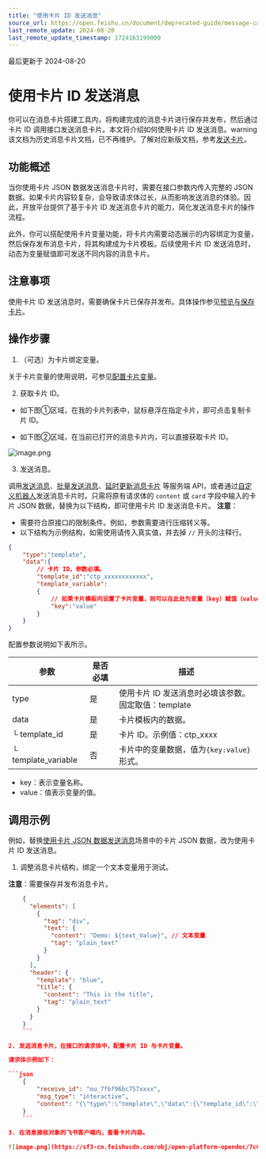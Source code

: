 ```yaml
---
title: "使用卡片 ID 发送消息"
source_url: https://open.feishu.cn/document/deprecated-guide/message-card/send-message-card/send-message-using-card-id
last_remote_update: 2024-08-20
last_remote_update_timestamp: 1724163199000
---
```

最后更新于 2024-08-20

# 使用卡片 ID 发送消息

你可以在消息卡片搭建工具内，将构建完成的消息卡片进行保存并发布，然后通过卡片 ID 调用接口发送消息卡片。本文将介绍如何使用卡片 ID 发送消息。warning
该文档为历史消息卡片文档，已不再维护。了解对应新版文档，参考[发送卡片](https://open.feishu.cn/document/uAjLw4CM/ukzMukzMukzM/feishu-cards/send-feishu-card)。
## 功能概述

当你使用卡片 JSON 数据发送消息卡片时，需要在接口参数内传入完整的 JSON 数据。如果卡片内容较复杂，会导致请求体过长，从而影响发送消息的体验。因此，开放平台提供了基于卡片 ID 发送消息卡片的能力，简化发送消息卡片的操作流程。

此外，你可以搭配使用卡片变量功能，将卡片内需要动态展示的内容绑定为变量，然后保存发布消息卡片，将其构建成为卡片模板。后续使用卡片 ID 发送消息时，动态为变量赋值即可发送不同内容的消息卡片。

## 注意事项

使用卡片 ID 发送消息时，需要确保卡片已保存并发布。具体操作参见[预览与保存卡片](https://open.feishu.cn/document/ukTMukTMukTM/uYzM3QjL2MzN04iNzcDN/preview-and-save-cards)。

## 操作步骤

1. （可选）为卡片绑定变量。

关于卡片变量的使用说明，可参见[配置卡片变量](https://open.feishu.cn/document/ukTMukTMukTM/ucTNwUjL3UDM14yN1ATN/configure-card-variables)。

2. 获取卡片 ID。

- 如下图①区域，在我的卡片列表中，鼠标悬浮在指定卡片，即可点击复制卡片 ID。

- 如下图②区域，在当前已打开的消息卡片内，可以直接获取卡片 ID。

![image.png](https://sf3-cn.feishucdn.com/obj/open-platform-opendoc/a8b6cd4469bed83d717710adc30e65c4_08hy0gNCkB.png?height=1000&lazyload=true&maxWidth=600&width=2866)

3. 发送消息。

调用[发送消息](https://open.feishu.cn/document/uAjLw4CM/ukTMukTMukTM/reference/im-v1/message/create)、[批量发送消息](https://open.feishu.cn/document/ukTMukTMukTM/ucDO1EjL3gTNx4yN4UTM)、[延时更新消息卡片](https://open.feishu.cn/document/ukTMukTMukTM/uMDO1YjLzgTN24yM4UjN) 等服务端 API，或者通过[自定义机器人](https://open.feishu.cn/document/ukTMukTMukTM/ucTM5YjL3ETO24yNxkjN)发送消息卡片时。只需将原有请求体的 `content` 或 `card` 字段中输入的卡片 JSON 数据，替换为以下结构，即可使用卡片 ID 发送消息卡片。
**注意**：
<br>
- 需要符合原接口的限制条件。例如，参数需要进行压缩转义等。
- 以下结构为示例结构，如需使用请传入真实值，并去掉 `//` 开头的注释行。

```json
{
    "type":"template",
    "data":{
        // 卡片 ID，参数必填。
        "template_id":"ctp_xxxxxxxxxxxx",    
        "template_variable":
        {    
            // 如果卡片模板内设置了卡片变量，则可以在此处为变量（key）赋值（value）。
            "key":"value"    
        }       
    }
}
```

配置参数说明如下表所示。

参数 | 是否必填 | 描述
--- | --- | ---
type | 是 | 使用卡片 ID 发送消息时必填该参数。固定取值：template
data | 是 | 卡片模板内的数据。
└ template_id | 是 | 卡片 ID。示例值：ctp_xxxx
└ template_variable | 否 | 卡片中的变量数据，值为`{key:value}`形式。  
- key：表示变量名称。  
- value：值表示变量的值。

## 调用示例

例如，替换[使用卡片 JSON 数据发送消息](https://open.feishu.cn/document/ukTMukTMukTM/uYzM3QjL2MzN04iNzcDN/send-message-card/send-messages-using-card-json-data)场景中的卡片 JSON 数据，改为使用卡片 ID 发送消息。

1. 调整消息卡片结构，绑定一个文本变量用于测试。

**注意**：需要保存并发布消息卡片。

```json
    {
      "elements": [
        {
          "tag": "div",
          "text": {
            "content": "Demo: ${text_Value}", // 文本变量
            "tag": "plain_text"
          }
        }
      ],
      "header": {
        "template": "blue",
        "title": {
          "content": "This is the title",
          "tag": "plain_text"
        }
      }
    }
	```

2. 发送消息卡片，在接口的请求体中，配置卡片 ID 与卡片变量。

请求体示例如下：

```json
    {
        "receive_id": "ou_7fbf96bc757xxxx",
        "msg_type": "interactive",
        "content": "{\"type\":\"template\",\"data\":{\"template_id\":\"ctp_AAxxxx\",\"template_variable\":{\"text_Value\":\"This is the plain text\"}}}"
    }
    ```

3. 在消息接收对象的飞书客户端内，查看卡片内容。

![image.png](https://sf3-cn.feishucdn.com/obj/open-platform-opendoc/7c0364cb4a3fcf5ff90472c3af62ddb5_Iy447AeGtg.png?height=232&lazyload=true&maxWidth=600&width=1336)
